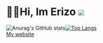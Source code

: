 # 👋👋Hi, Im Erizo ![](https://komarev.com/ghpvc/?username=DrErizo&color=blue&style=flat) 

![Anurag's GitHub stats](https://github-readme-stats.vercel.app/api?username=DrErizo&show_icons=true&theme=radical)[![Top Langs](https://github-readme-stats.vercel.app/api/top-langs/?username=DrErizo&layout=compact&theme=radical&hide=C)](https://github.com/DrErizo)
<br>
<a href="https://erizo.cc">My website</a>

